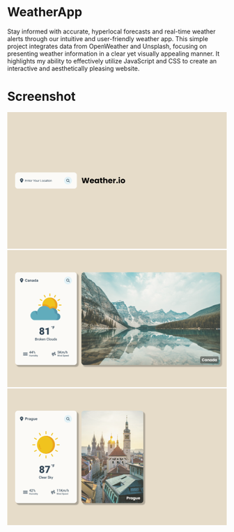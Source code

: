 # WeatherApp
Stay informed with accurate, hyperlocal forecasts and real-time weather alerts through our intuitive and user-friendly weather app. This simple project integrates data from OpenWeather and Unsplash, focusing on presenting weather information in a clear yet visually appealing manner. It highlights my ability to effectively utilize JavaScript and CSS to create an interactive and aesthetically pleasing website.

# Screenshot
<img src="assets/screenshot1.png">
<img src="assets/screenshot2.png">
<img src="assets/screenshot3.png">
